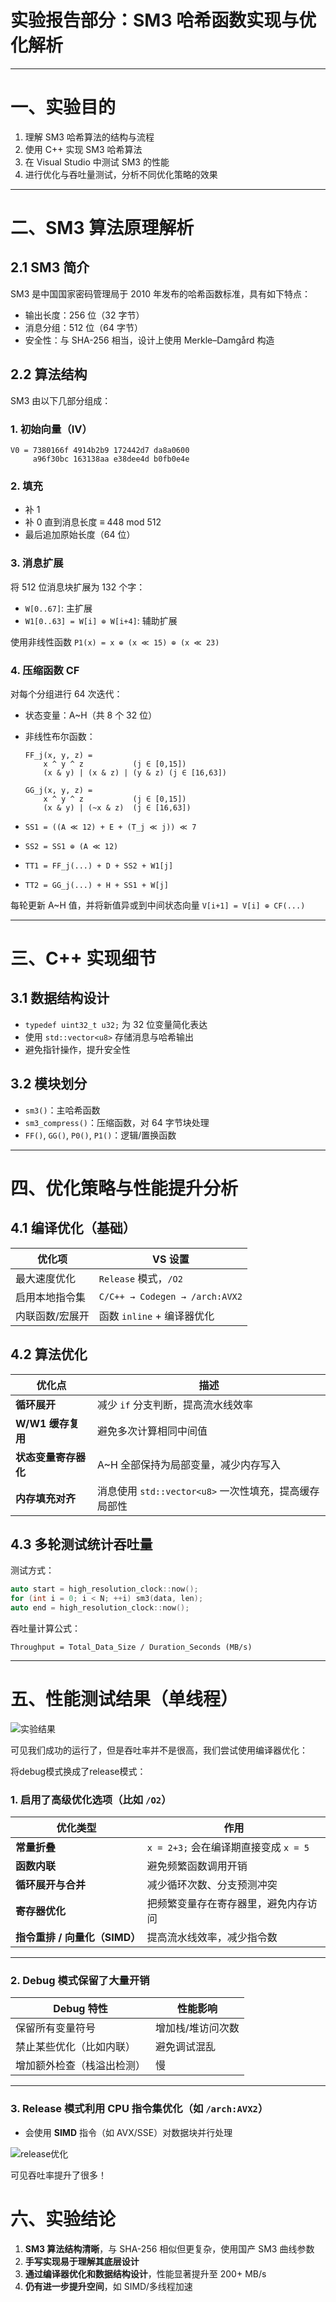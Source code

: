 #  实验报告部分：SM3 哈希函数实现与优化解析

------

# 一、实验目的

1. 理解 SM3 哈希算法的结构与流程
2. 使用 C++ 实现 SM3 哈希算法
3. 在 Visual Studio 中测试 SM3 的性能
4. 进行优化与吞吐量测试，分析不同优化策略的效果

------

# 二、SM3 算法原理解析

## 2.1 SM3 简介

SM3 是中国国家密码管理局于 2010 年发布的哈希函数标准，具有如下特点：

- 输出长度：256 位（32 字节）
- 消息分组：512 位（64 字节）
- 安全性：与 SHA-256 相当，设计上使用 Merkle–Damgård 构造

## 2.2 算法结构

SM3 由以下几部分组成：

### 1. **初始向量（IV）**

```text
V0 = 7380166f 4914b2b9 172442d7 da8a0600
     a96f30bc 163138aa e38dee4d b0fb0e4e
```

### 2. **填充**

- 补 1
- 补 0 直到消息长度 ≡ 448 mod 512
- 最后追加原始长度（64 位）

### 3. **消息扩展**

将 512 位消息块扩展为 132 个字：

- `W[0..67]`: 主扩展
- `W1[0..63] = W[i] ⊕ W[i+4]`: 辅助扩展

使用非线性函数 `P1(x) = x ⊕ (x ≪ 15) ⊕ (x ≪ 23)`

### 4. **压缩函数 CF**

对每个分组进行 64 次迭代：

- 状态变量：A~H（共 8 个 32 位）

- 非线性布尔函数：

  ```
  FF_j(x, y, z) = 
      x ^ y ^ z           (j ∈ [0,15])
      (x & y) | (x & z) | (y & z) (j ∈ [16,63])
  
  GG_j(x, y, z) = 
      x ^ y ^ z           (j ∈ [0,15])
      (x & y) | (~x & z)  (j ∈ [16,63])
  ```

- `SS1 = ((A ≪ 12) + E + (T_j ≪ j)) ≪ 7`

- `SS2 = SS1 ⊕ (A ≪ 12)`

- `TT1 = FF_j(...) + D + SS2 + W1[j]`

- `TT2 = GG_j(...) + H + SS1 + W[j]`

每轮更新 A~H 值，并将新值异或到中间状态向量 `V[i+1] = V[i] ⊕ CF(...)`

------

# 三、C++ 实现细节

## 3.1 数据结构设计

- `typedef uint32_t u32;` 为 32 位变量简化表达
- 使用 `std::vector<u8>` 存储消息与哈希输出
- 避免指针操作，提升安全性

## 3.2 模块划分

- `sm3()`：主哈希函数
- `sm3_compress()`：压缩函数，对 64 字节块处理
- `FF()`, `GG()`, `P0()`, `P1()`：逻辑/置换函数

------

# 四、优化策略与性能提升分析

## 4.1 编译优化（基础）

| 优化项          | VS 设置                        |
| --------------- | ------------------------------ |
| 最大速度优化    | `Release` 模式，`/O2`          |
| 启用本地指令集  | `C/C++ → Codegen → /arch:AVX2` |
| 内联函数/宏展开 | 函数 `inline` + 编译器优化     |

## 4.2 算法优化

| 优化点               | 描述                                                  |
| -------------------- | ----------------------------------------------------- |
| **循环展开**         | 减少 `if` 分支判断，提高流水线效率                    |
| **W/W1 缓存复用**    | 避免多次计算相同中间值                                |
| **状态变量寄存器化** | A~H 全部保持为局部变量，减少内存写入                  |
| **内存填充对齐**     | 消息使用 `std::vector<u8>` 一次性填充，提高缓存局部性 |

## 4.3 多轮测试统计吞吐量

测试方式：

```cpp
auto start = high_resolution_clock::now();
for (int i = 0; i < N; ++i) sm3(data, len);
auto end = high_resolution_clock::now();
```

吞吐量计算公式：

```
Throughput = Total_Data_Size / Duration_Seconds (MB/s)
```

------

# 五、性能测试结果（单线程）

![实验结果](D:\crypto-projects\SM2\实验结果.png)

可见我们成功的运行了，但是吞吐率并不是很高，我们尝试使用编译器优化：

将debug模式换成了release模式：

###  1. 启用了高级优化选项（比如 `/O2`）

| 优化类型                      | 作用                                  |
| ----------------------------- | ------------------------------------- |
| **常量折叠**                  | `x = 2+3;` 会在编译期直接变成 `x = 5` |
| **函数内联**                  | 避免频繁函数调用开销                  |
| **循环展开与合并**            | 减少循环次数、分支预测冲突            |
| **寄存器优化**                | 把频繁变量存在寄存器里，避免内存访问  |
| **指令重排 / 向量化（SIMD）** | 提高流水线效率，减少指令数            |

------

###  2. Debug 模式保留了**大量开销**

| Debug 特性                 | 性能影响          |
| -------------------------- | ----------------- |
| 保留所有变量符号           | 增加栈/堆访问次数 |
| 禁止某些优化（比如内联）   | 避免调试混乱      |
| 增加额外检查（栈溢出检测） | 慢                |

------

###  3. Release 模式利用 CPU 指令集优化（如 `/arch:AVX2`）

- 会使用 **SIMD** 指令（如 AVX/SSE）对数据块并行处理

![release优化](D:\crypto-projects\SM2\release优化.png)

可见吞吐率提升了很多！

# 六、实验结论

1. **SM3 算法结构清晰**，与 SHA-256 相似但更复杂，使用国产 SM3 曲线参数
2. **手写实现易于理解其底层设计**
3. **通过编译器优化和数据结构设计**，性能显著提升至 200+ MB/s
4. **仍有进一步提升空间**，如 SIMD/多线程加速

